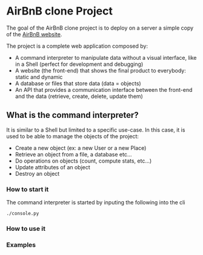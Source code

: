 # AirBnB clone Project
The goal of the  AirBnB clone project is to deploy on a server a simple copy of the [AirBnB website](https://www.airbnb.com/).

The project is a complete web application composed by:
   - A command interpreter to manipulate data without a visual interface, like in a Shell (perfect for development and debugging)
   - A website (the front-end) that shows the final product to everybody: static and dynamic
   - A database or files that store data (data = objects)
   - An API that provides a communication interface between the front-end and the data (retrieve, create, delete, update them)

## What is the command interpreter?

It is similar to a Shell but limited to a specific use-case. In this case, it is used to be able to manage the objects of the project:

   - Create a new object (ex: a new User or a new Place)
   - Retrieve an object from a file, a database etc…
   - Do operations on objects (count, compute stats, etc…)
   - Update attributes of an object
   - Destroy an object

### How to start it
The command interpreter is started by inputing the following into the cli
```
./console.py
```
### How to use it
### Examples
